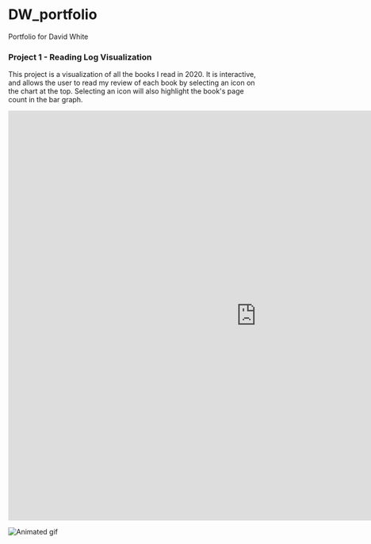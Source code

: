 # DW_portfolio
Portfolio for David White

### Project 1 - Reading Log Visualization

This project is a visualization of all the books I read in 2020. It is interactive, and allows the user to read my review of each book by selecting an icon on the chart at the top. Selecting an icon will also highlight the book's page count in the bar graph.

<iframe frameborder="0" allowtransparency="true" allowfullscreen="true" title="Data Visualization" marginheight="0" marginwidth="0" scrolling="no" style="display: block; width: 1000px; height: 827px; visibility: visible;" src="https://public.tableau.com/views/Books2020_16052071128230/Daves2020ReadingLog?%3Aembed=y&amp;%3AshowVizHome=no&amp;%3Adisplay_count=y&amp;%3Adisplay_static_image=y&amp;%3AbootstrapWhenNotified=true&amp;%3Alanguage=en&amp;:embed=y&amp;:showVizHome=n&amp;:apiID=host0#navType=0&amp;navSrc=Parse"></iframe>

![Animated gif](https://gph.is/g/aNLMYGv)
